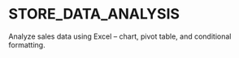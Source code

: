 # STORE_DATA_ANALYSIS
Analyze sales data using Excel – chart, pivot table, and conditional formatting.
